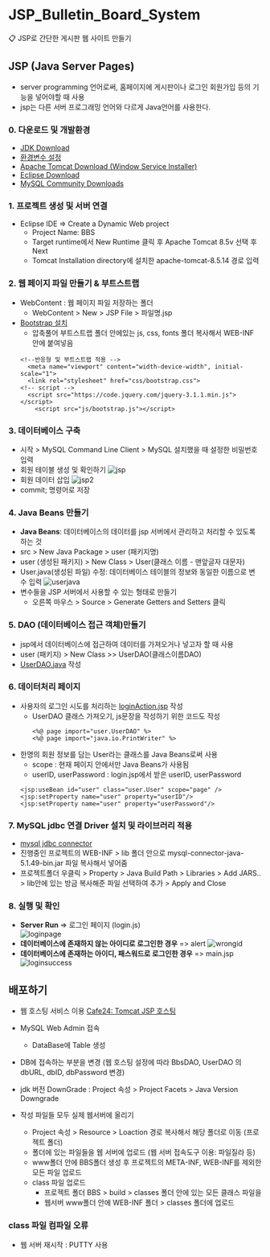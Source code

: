 # JSP_Bulletin_Board_System
:clipboard: JSP로 간단한 게시판 웹 사이트 만들기

## JSP (Java Server Pages)
  + server programming 언어로써, 홈페이지에 게시판이나 로그인 회원가입 등의 기능을 넣어야할 때 사용
  + jsp는 다른 서버 프로그래밍 언어와 다르게 Java언어를 사용한다.

### 0. 다운로드 및 개발환경
  + [JDK Download](https://www.oracle.com/java/technologies/javase-jdk8-downloads.html)
  + [환경변수 설정](https://docs.oracle.com/javase/7/docs/technotes/tools/windows/classpath.html)
  + [Apache Tomcat Download (Window Service Installer)](https://tomcat.apache.org/download-80.cgi)
  + [Eclipse Download](https://www.eclipse.org/downloads/)
  + [MySQL Community Downloads](https://dev.mysql.com/downloads/mysql/)

### 1. 프로젝트 생성 및 서버 연결
+ Eclipse IDE => Create a Dynamic Web project
  + Project Name: BBS
  + Target runtime에서 New Runtime 클릭 후 Apache Tomcat 8.5v 선택 후 Next
  + Tomcat Installation directory에 설치한 apache-tomcat-8.5.14 경로 입력

### 2. 웹 페이지 파일 만들기 & 부트스트랩 
+ WebContent : 웹 페이지 파일 저장하는 폴더 <br>
  + WebContent > New > JSP File > 파일명.jsp
+ [Bootstrap 설치](https://getbootstrap.com/docs/4.4/getting-started/download/)
  + 압축풀어 부트스트랩 폴더 안에있는 js, css, fonts 폴더 복사해서 WEB-INF 안에 붙여넣음
  ```
  <!--반응형 및 부트스트랩 적용 -->
    <meta name="viewport" content="width-device-width", initial-scale="1">
    <link rel="stylesheet" href="css/bootstrap.css">
  <!-- script -->
    <script src="https://code.jquery.com/jquery-3.1.1.min.js"></script>
	  <script src="js/bootstrap.js"></script>
  ```

### 3. 데이터베이스 구축
+ 시작 > MySQL Command Line Client > MySQL 설치했을 때 설정한 비밀번호 입력
+ 회원 테이블 생성 및 확인하기
  ![jsp](https://user-images.githubusercontent.com/53184797/81903937-8347b280-95fd-11ea-95cf-993dffd96a53.png)
+ 회원 데이터 삽입
  ![jsp2](https://user-images.githubusercontent.com/53184797/81903942-8478df80-95fd-11ea-85f2-fb6c8c373ae5.png)
+ commit; 명령어로 저장

### 4. Java Beans 만들기
+ __Java Beans__: 데이터베이스의 데이터를 jsp 서버에서 관리하고 처리할 수 있도록 하는 것
+ src > New Java Package > user (패키지명)
+ user (생성된 패키지) > New Class > User(클래스 이름 - 맨앞글자 대문자)
+ User.java(생성된 파일) 수정: 데이터베이스 테이블의 정보와 동일한 이름으로 변수 입력
  ![userjava](https://user-images.githubusercontent.com/53184797/81905570-d884c380-95ff-11ea-8388-2b6427173bea.png)
+ 변수들을 JSP 서버에서 사용할 수 있는 형태로 만들기
  + 오른쪽 마우스 > Source > Generate Getters and Setters 클릭

### 5. DAO (데이터베이스 접근 객체)만들기
+ jsp에서 데이터베이스에 접근하여 데이터를 가져오거나 넣고자 할 때 사용
+ user (패키지) > New Class >> UserDAO(클래스이름DAO)
+ [UserDAO.java](./src/user/UserDAO.java) 작성

### 6. 데이터처리 페이지
+ 사용자의 로그인 시도를 처리하는 [loginAction.jsp](./WebContent/loginAction.jsp) 작성
  + UserDAO 클래스 가져오기, js문장을 작성하기 위한 코드도 작성
    ```
    <%@ page import="user.UserDAO" %>
    <%@ page import="java.io.PrintWriter" %>

    ```
 + 한명의 회원 정보를 담는 User라는 클래스를 Java Beans로써 사용
   + scope : 현재 페이지 안에서만 Java Beans가 사용됨
   + userID, userPassword : login.jsp에서 받은 userID, userPassword
    ```
    <jsp:useBean id="user" class="user.User" scope="page" />
    <jsp:setProperty name="user" property="userID"/>
    <jsp:setProperty name="user" property="userPassword"/>
    ```

### 7. MySQL jdbc 연결 Driver 설치 및 라이브러리 적용
+ [mysql jdbc connector](https://dev.mysql.com/downloads/connector/j/5.1.html)
+ 진행중인 프로젝트의 WEB-INF > lib 폴더 안으로 mysql-connector-java-5.1.49-bin.jar 파일 복사해서 넣어줌
+ 프로젝트폴더 우클릭 > Property > Java Build Path > Libraries > Add JARS.. > lib안에 있는 방금 복사해준 파일 선택하여 추가 > Apply and Close

### 8. 실행 및 확인
+ __Server Run__ => 로그인 페이지 (login.js) <br>
![loginpage](https://user-images.githubusercontent.com/53184797/81998297-1f6cca80-968d-11ea-8f02-0a825fae9acd.png)
+ __데이터베이스에 존재하지 않는 아이디로 로그인한 경우__ => alert
![wrongid](https://user-images.githubusercontent.com/53184797/81998311-2c89b980-968d-11ea-87f9-5013295a4d13.png)
+ __데이터베이스에 존재하는 아이디, 패스워드로 로그인한 경우__ => main.jsp
![loginsuccess](https://user-images.githubusercontent.com/53184797/81998327-314e6d80-968d-11ea-8ce0-32c976810666.png)

## 배포하기
+ 웹 호스팅 서비스 이용 [Cafe24: Tomcat JSP 호스팅](https://www.cafe24.com/?controller=product_page&type=special&page=tomcat)

+ MySQL Web Admin 접속
  + DataBase에 Table 생성

+ DB에 접속하는 부분을 변경 (웹 호스팅 설정에 따라 BbsDAO, UserDAO 의 dbURL, dbID, dbPassword 변경)
+ jdk 버전 DownGrade : Project 속성 > Project Facets > Java Version Downgrade
+ 작성 파일들 모두 실제 웹서버에 올리기
  + Project 속성 > Resource > Loaction 경로 복사해서 해당 폴더로 이동 (프로젝트 폴더)
  + 폴더에 있는 파일들을 웹 서버에 업로드 (웹 서버 접속도구 이용: 파일질라 등)
   + www폴더 안에 BBS폴더 생성 후 프로젝트의 META-INF, WEB-INF를 제외한 모든 파일 업로드
   + class 파일 업로드
		+ 프로젝트 폴더 BBS > build > classes 폴더 안에 있는 모든 클래스 파일을
		+ 웹서버 www폴더 안에 WEB-INF 폴더 > classes 폴더에 업로드

### class 파일 컴파일 오류
+ 웹 서버 재시작 : PUTTY 사용
